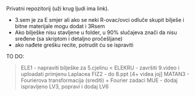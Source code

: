 Privatni repozitorij (uži krug ljudi ima link).

- 3.sem je za E smjer ali ako se neki R-ovac/ovci odluče skupit bilješe i bitne materijale mogu dodat i 3Rsem
- Ako bilješke nisu stavljene u folder, u 90% slučajeva znači da nisu sređene (sa skriptom i detaljno pročešljane)
- ako nađete grešku recite, potrudit ću se ispraviti

TO DO:
> ELE1 - napraviti bilješke za 5.cjelinu <
> ELEKRU - završiti 9.video i uploadati primjenu Laplacea
> FIZ2 - do 8.ppt [4+ videa joj]
> MATAN3 - Fourierova transformacija (srediti) + Fourier zadaci
> MUE - dodaj ispravljeno LV3, popravi i dodaj LV6
